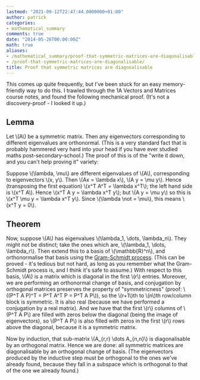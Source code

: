 ```yaml
---
lastmod: "2021-09-12T22:47:44.0000000+01:00"
author: patrick
categories:
- mathematical_summary
comments: true
date: "2014-05-26T00:00:00Z"
math: true
aliases:
- /mathematical_summary/proof-that-symmetric-matrices-are-diagonalisable/
- /proof-that-symmetric-matrices-are-diagonalisable/
title: Proof that symmetric matrices are diagonalisable
---
```

This comes up quite frequently, but I've been stuck for an easy memory-friendly way to do this. I trawled through the 1A Vectors and Matrices course notes, and found the following mechanical proof. (It's not a discovery-proof - I looked it up.)

## Lemma

Let \\(A\\) be a symmetric matrix. Then any eigenvectors corresponding to different eigenvalues are orthonormal. (This is a very standard fact that is probably hammered very hard into your head if you have ever studied maths post-secondary-school.) The proof of this is of the "write it down, and you can't help proving it" variety:

Suppose \\(\lambda, \mu\\) are different eigenvalues of \\(A\\), corresponding to eigenvectors \\(x, y\\). Then \\(Ax = \lambda x\\), \\(A y = \mu y\\). Hence (transposing the first equation) \\(x^T A^T = \lambda x^T\\); the left hand side is \\(x^T A\\). Hence \\(x^T A y = \lambda x^T y\\); but \\(A y = \mu y\\) so this is \\(x^T \mu y = \lambda x^T y\\). Since \\(\lambda \not = \mu\\), this means \\(x^T y = 0\\).

## Theorem

Now, suppose \\(A\\) has eigenvalues \\(\lambda_1, \dots, \lambda_n\\). They might not be distinct; take the ones which are, \\(\lambda_1, \dots, \lambda_r\\). Then extend this to a basis of \\(\mathbb{R}^n\\), and orthonormalise that basis using the [Gram-Schmidt process][1]. (This can be proved - it's tedious but not hard, as long as you remember what the Gram-Schmidt process is, and I think it's safe to assume.) With respect to this basis, \\(A\\) is a matrix which is diagonal in the first \\(r\\) entries. Moreover, we are performing an orthonormal change of basis, and conjugation by orthogonal matrices preserves the property of "symmetricness" (proof: \\((P^T A P)^T = P^T A^T P = P^T A P\\)), so the \\(r+1\\)th to \\(n\\)th row/column block is symmetric. It is also real (because we have performed a conjugation by a real matrix). And we have that the first \\(r\\) columns of \\(P^T A P\\) are filled with zeros below the diagonal (being the image of eigenvectors), so \\(P^T A P\\) is also filled with zeros in the first \\(r\\) rows above the diagonal, because it is a symmetric matrix.

Now by induction, that sub-matrix \\(A_{r,r} \dots A_{n,n}\\) is diagonalisable by an orthogonal matrix. Hence we are done: all symmetric matrices are diagonalisable by an orthogonal change of basis. (The eigenvectors produced by the inductive step must be orthogonal to the ones we've already found, because they fall in a subspace which is orthogonal to that of the one we already found.)

 [1]: https://en.wikipedia.org/wiki/Gram-Schmidt_process "Gram-Schmidt process Wikipedia page"
